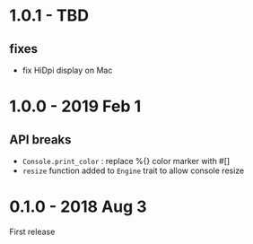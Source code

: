 # 1.0.1 - TBD
## fixes
* fix HiDpi display on Mac

# 1.0.0 - 2019 Feb 1
## API breaks
* `Console.print_color` : replace %{} color marker with #[]
* `resize` function added to `Engine` trait to allow console resize

# 0.1.0 - 2018 Aug 3
First release
